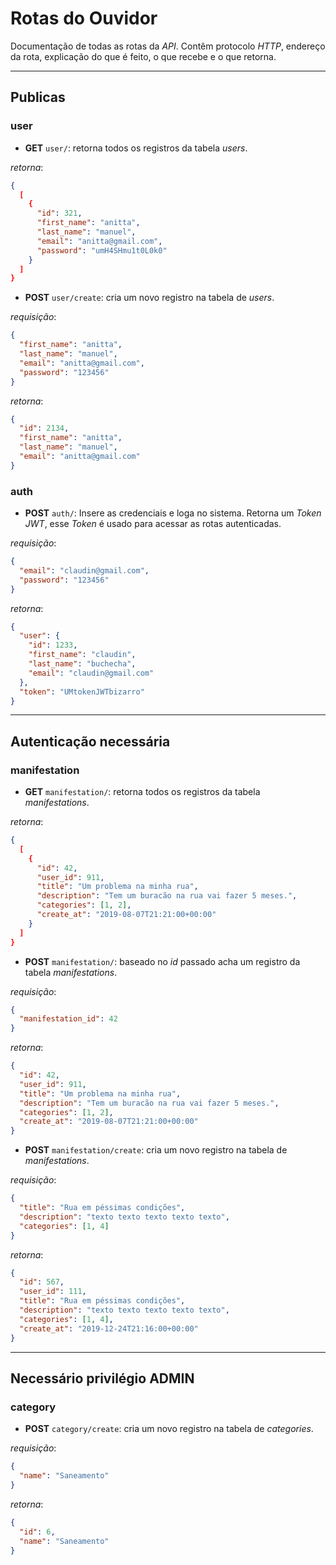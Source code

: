 # Rotas do Ouvidor

Documentação de todas as rotas da _API_.
Contêm protocolo _HTTP_, endereço da rota, explicação do que é feito, o que recebe e o que retorna.

---

## Publicas

### user

- **GET** `user/`: retorna todos os registros da tabela _users_.

_retorna_:

```json
{
  [
    {
      "id": 321,
      "first_name": "anitta",
      "last_name": "manuel",
      "email": "anitta@gmail.com",
      "password": "umH4SHmu1t0L0k0"
    }
  ]
}
```

- **POST** `user/create`: cria um novo registro na tabela de _users_.

_requisição_:

```json
{
  "first_name": "anitta",
  "last_name": "manuel",
  "email": "anitta@gmail.com",
  "password": "123456"
}
```

_retorna_:

```json
{
  "id": 2134,
  "first_name": "anitta",
  "last_name": "manuel",
  "email": "anitta@gmail.com"
}
```

### auth

- **POST** `auth/`: Insere as credenciais e loga no sistema. Retorna um _Token_ _JWT_, esse _Token_ é usado para acessar as rotas autenticadas.

_requisição_:

```json
{
  "email": "claudin@gmail.com",
  "password": "123456"
}
```

_retorna_:

```json
{
  "user": {
    "id": 1233,
    "first_name": "claudin",
    "last_name": "buchecha",
    "email": "claudin@gmail.com"
  },
  "token": "UMtokenJWTbizarro"
}
```

---

## Autenticação necessária

### manifestation

- **GET** `manifestation/`: retorna todos os registros da tabela _manifestations_.

_retorna_:

```json
{
  [
    {
      "id": 42,
      "user_id": 911,
      "title": "Um problema na minha rua",
      "description": "Tem um buracão na rua vai fazer 5 meses.",
      "categories": [1, 2],
      "create_at": "2019-08-07T21:21:00+00:00"
    }
  ]
}
```

- **POST** `manifestation/`: baseado no _id_ passado acha um registro da tabela _manifestations_.

_requisição_:

```json
{
  "manifestation_id": 42
}
```

_retorna_:

```json
{
  "id": 42,
  "user_id": 911,
  "title": "Um problema na minha rua",
  "description": "Tem um buracão na rua vai fazer 5 meses.",
  "categories": [1, 2],
  "create_at": "2019-08-07T21:21:00+00:00"
}
```

- **POST** `manifestation/create`: cria um novo registro na tabela de _manifestations_.

_requisição_:

```json
{
  "title": "Rua em péssimas condições",
  "description": "texto texto texto texto texto",
  "categories": [1, 4]
}
```

_retorna_:

```json
{
  "id": 567,
  "user_id": 111,
  "title": "Rua em péssimas condições",
  "description": "texto texto texto texto texto",
  "categories": [1, 4],
  "create_at": "2019-12-24T21:16:00+00:00"
}
```

---

## Necessário privilégio ADMIN

### category

- **POST** `category/create`: cria um novo registro na tabela de _categories_.

_requisição_:

```json
{
  "name": "Saneamento"
}
```

_retorna_:

```json
{
  "id": 6,
  "name": "Saneamento"
}
```

